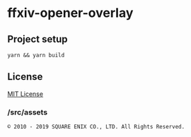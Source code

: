 # ffxiv-opener-overlay

## Project setup
```
yarn && yarn build
```

## License
[MIT License](LICENSE)

### /src/assets
```
© 2010 - 2019 SQUARE ENIX CO., LTD. All Rights Reserved.
```